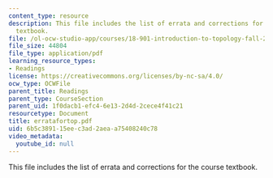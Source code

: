 ```yaml
---
content_type: resource
description: This file includes the list of errata and corrections for the course
  textbook.
file: /ol-ocw-studio-app/courses/18-901-introduction-to-topology-fall-2004/6b5c389115eec3ad2aeaa75408240c78_erratafortop.pdf
file_size: 44804
file_type: application/pdf
learning_resource_types:
- Readings
license: https://creativecommons.org/licenses/by-nc-sa/4.0/
ocw_type: OCWFile
parent_title: Readings
parent_type: CourseSection
parent_uid: 1f0dacb1-efc4-6e13-2d4d-2cece4f41c21
resourcetype: Document
title: erratafortop.pdf
uid: 6b5c3891-15ee-c3ad-2aea-a75408240c78
video_metadata:
  youtube_id: null
---
```

This file includes the list of errata and corrections for the course textbook.